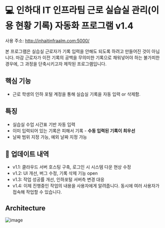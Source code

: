 # 💻 인하대 IT 인프라팀 근로 실습실 관리(이용 현황 기록) 자동화 프로그램 v1.4

사용 주소: http://inhaitinfraalm.com:5000/

본 프로그램은 실습실 근로자가 기록 입력을 안해도 되도록 하려고 만들어진 것이 아닙니다.
마감 근로자가 이전 기록의 공백을 무의미한 기록으로 채워넣어야 하는 불가피한 경우에, 그 과정을 단축시키고자 제작된 프로그램입니다.

## 핵심 기능
- 근로 학생의 인하 포털 계정을 통해 실습실 기록을 자동 입력 or 삭제함.

## 특징
- 실습실 수업 시간표 기반 자동 입력
- 이미 입력되어 있는 기록은 피해서 기록 - **수동 입력된 기록이 최우선**
- 날짜 범위 지정 가능, 예외 날짜 지정 가능

## 📅 업데이트 내역
- v1.1: 클라우드 서버 호스팅 구축, 로그인 시 시스템 다운 현상 수정
- v1.2: UI 개선, 버그 수정, 기록 삭제 기능 open
- v1.3: 작업 성공률 개선, 인하포털 서버측 변경 대응
- v1.4: 이제 진행중인 작업의 내용을 사용자에게 알려줍니다. 동시에 여러 사용자가 접속해 작업할 수 있습니다.


## Architecture
![image](https://github.com/kyu4583/inha-ict-lab-auto-manager/assets/93894906/b0b30599-a7b1-4896-9fc7-55ecf23e0cda)
